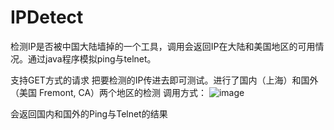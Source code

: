 # IPDetect

检测IP是否被中国大陆墙掉的一个工具，调用会返回IP在大陆和美国地区的可用情况。通过java程序模拟ping与telnet。

支持GET方式的请求 把要检测的IP传进去即可测试。进行了国内（上海）和国外（美国 Fremont, CA）两个地区的检测
调用方式：
![image](https://github.com/whaleal/IPDetect/assets/51317079/0fc4d7dc-701d-481d-8be0-ccef94a846c1)


会返回国内和国外的Ping与Telnet的结果


